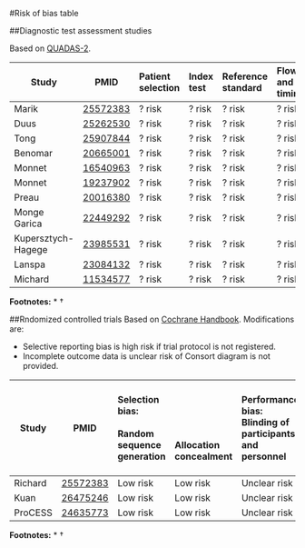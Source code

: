 #Risk of bias table

##Diagnostic test assessment studies

Based on [QUADAS-2](http://www.bristol.ac.uk/social-community-medicine/projects/quadas/quadas-2/).

|  Study      |  PMID                                | Patient selection|Index test |Reference standard |Flow and timing|
| ----------- |--------------------------------------|:----------------|:-----------|:------------------|:--------------|
| Marik       |[25572383](http://pubmed.gov/25572383)|?  risk         |?  risk     |?  risk       |?  risk   |
| Duus        |[25262530](http://pubmed.gov/25262530)|?  risk         |?  risk     |?  risk       |?  risk   |
| Tong        |[25907844](http://pubmed.gov/25907844)|?  risk         |?  risk     |?  risk       |?  risk   |
| Benomar     |[20665001](http://pubmed.gov/20665001)|?  risk         |?  risk     |?  risk       |?  risk   |
| Monnet      |[16540963](http://pubmed.gov/16540963)|?  risk         |?  risk     |?  risk       |?  risk   |
| Monnet      |[19237902](http://pubmed.gov/19237902)|?  risk         |?  risk     |?  risk       |?  risk   |
| Preau       |[20016380](http://pubmed.gov/20016380)|?  risk         |?  risk     |?  risk       |?  risk   |
| Monge Garica|[22449292](http://pubmed.gov/22449292)|?  risk         |?  risk     |?  risk       |?  risk   |
| Kupersztych-Hagege|[23985531](http://pubmed.gov/23985531)|?  risk   |?  risk     |?  risk       |?  risk   |
| Lanspa      |[23084132](http://pubmed.gov/23084132)|?  risk         |?  risk     |?  risk       |?  risk   |
| Michard     |[11534577](http://pubmed.gov/11534577)|?  risk         |?  risk     |?  risk       |?  risk   |

**Footnotes:**
*
†

##Rndomized controlled trials
Based on [Cochrane Handbook](http://handbook.cochrane.org/chapter_8/table_8_5_d_criteria_for_judging_risk_of_bias_in_the_risk_of.htm). Modifications are:
* Selective reporting bias is high risk if trial protocol is not registered.
* Incomplete outcome data is unclear risk of Consort diagram is not provided.

|  Study        |  PMID | Selection bias:<br/><br/>Random sequence generation<br/>| <br/><br/><br/><br/>Allocation concealment|Performance bias:<br/>Blinding of participants and personnel|Detection bias:<br/><br/>Blinding of outcome assessment<br/>|Attrition bias:<br/><br/>Incomplete outcome data<br/>|Reporting bias:<br/><br/><br/>Selective reporting|Other biases:<br/><br/>E.g. imbalanced compliance , co-interventions, or other<br/>|
| ------------- |--------------------------------------|:---------|:---------|:--------------|:------------|:----------|:----------|:----------|
| Richard       |[25572383](http://pubmed.gov/25572383)|Low risk |Low risk |Unclear risk |Unclear risk |Low risk |Low risk|Low risk|
| Kuan          |[26475246](http://pubmed.gov/26475246)|Low risk |Low risk |Unclear risk |Unclear risk |Low risk|Low risk|Low risk|
| ProCESS       |[24635773](http://pubmed.gov/24635773)|Low risk |Low risk |Unclear risk |Low risk     |Low risk |Low risk|Low risk|

**Footnotes:**
*
†

